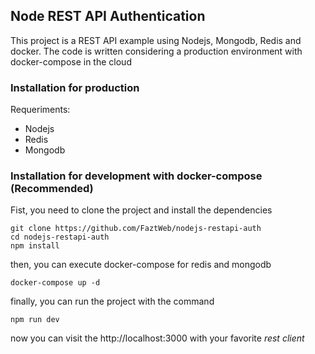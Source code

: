 ## Node REST API Authentication

This project is a REST API example using Nodejs, Mongodb, Redis and docker. The code is written considering a production environment with docker-compose in the cloud

### Installation for production

Requeriments:
* Nodejs
* Redis
* Mongodb

### Installation for development with docker-compose (Recommended)

Fist, you need to clone the project and install the dependencies
```
git clone https://github.com/FaztWeb/nodejs-restapi-auth
cd nodejs-restapi-auth
npm install 
```

then, you can execute docker-compose for redis and mongodb

```
docker-compose up -d
```

finally, you can run the project with the command

```
npm run dev
```

now you can visit the http://localhost:3000 with your favorite *rest client*
